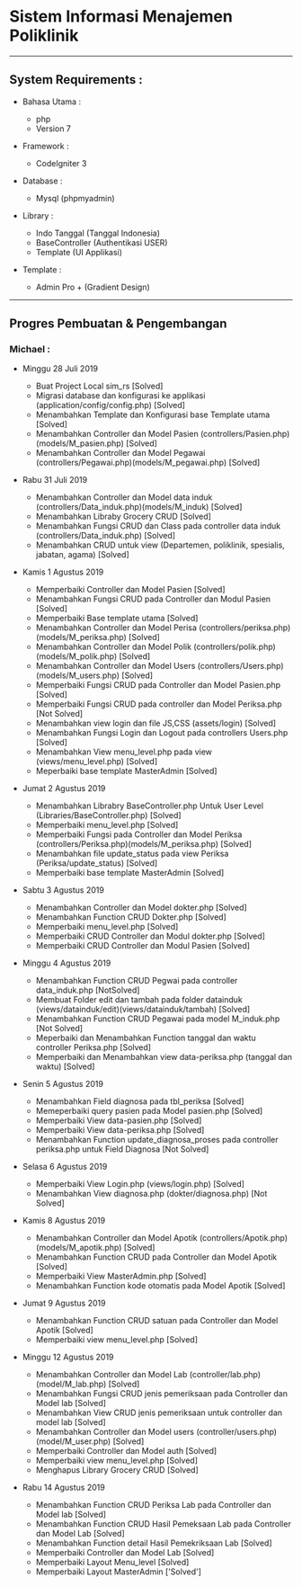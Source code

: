 # Sistem Informasi Menajemen Poliklinik
----------------------------------------------------

## System Requirements :
* Bahasa Utama :
  - php
  - Version 7

* Framework :
  - CodeIgniter 3

* Database :
  - Mysql (phpmyadmin)

* Library :
  - Indo Tanggal (Tanggal Indonesia)
  - BaseController (Authentikasi USER)
  - Template (UI Applikasi)

* Template :
  - Admin Pro + (Gradient Design)

----------------------------------------------------

## Progres Pembuatan & Pengembangan

### Michael :
* Minggu 28 Juli 2019
  - Buat Project Local sim_rs [Solved]
  - Migrasi database dan konfigurasi ke applikasi (application/config/config.php) [Solved]
  - Menambahkan Template dan Konfigurasi base Template utama [Solved]
  - Menambahkan Controller dan Model Pasien (controllers/Pasien.php)(models/M_pasien.php) [Solved]
  - Menambahkan Controller dan Model Pegawai (controllers/Pegawai.php)(models/M_pegawai.php) [Solved]

* Rabu 31 Juli 2019
  - Menambahkan Controller dan Model data induk (controllers/Data_induk.php)(models/M_induk) [Solved]
  - Menambahkan Libraby Grocery CRUD [Solved]
  - Menambahkan Fungsi CRUD dan Class pada controller data induk (controllers/Data_induk.php) [Solved]
  - Menambahkan CRUD untuk view (Departemen, poliklinik, spesialis, jabatan, agama) [Solved]

* Kamis 1 Agustus 2019
  - Memperbaiki Controller dan Model Pasien [Solved]
  - Menambahkan Fungsi CRUD pada Controller dan Modul Pasien [Solved]
  - Memperbaiki Base template utama [Solved]
  - Menambahkan Controller dan Model Perisa (controllers/periksa.php) (models/M_periksa.php) [Solved]
  - Menambahkan Controller dan Model Polik (controllers/polik.php) (models/M_polik.php) [Solved]
  - Menambahkan Controller dan Model Users (controllers/Users.php) (models/M_users.php) [Solved]
  - Memperbaiki Fungsi CRUD pada Controller dan Model Pasien.php [Solved]
  - Memperbaiki Fungsi CRUD pada controller dan Model Periksa.php [Not Solved]
  - Menambahkan view login dan file JS,CSS (assets/login) [Solved]
  - Menambahkan Fungsi Login dan Logout pada controllers Users.php [Solved]
  - Menambahkan View menu_level.php pada view (views/menu_level.php) [Solved]
  - Meperbaiki base template MasterAdmin [Solved]

* Jumat 2 Agustus 2019
  - Menambahkan Librabry BaseController.php Untuk User Level (Libraries/BaseController.php) [Solved]
  - Memperbaiki menu_level.php [Solved]
  - Memperbaiki Fungsi pada Controller dan Model Periksa (controllers/Periksa.php)(models/M_periksa.php) [Solved]
  - Menambahkan file update_status pada view Periksa (Periksa/update_status) [Solved]
  - Memperbaiki base template MasterAdmin [Solved]

* Sabtu 3 Agustus 2019
  - Menambahkan Controller dan Model dokter.php [Solved]
  - Menambahkan Function CRUD Dokter.php [Solved]
  - Memperbaiki menu_level.php [Solved]
  - Memperbaiki CRUD Controller dan Modul dokter.php [Solved]
  - Memperbaiki CRUD Controller dan Modul Pasien [Solved]

* Minggu 4 Agustus 2019
  - Menambahkan Function CRUD Pegwai pada controller data_induk.php [NotSolved]
  - Membuat Folder edit dan tambah pada folder datainduk (views/datainduk/edit)(views/datainduk/tambah) [Solved]
  - Menambahkan Function CRUD Pegawai pada model M_induk.php [Not Solved]
  - Meperbaiki dan Menambahkan Function tanggal dan waktu controller Periksa.php [Solved]
  - Memperbaiki dan Menambahkan view data-periksa.php (tanggal dan waktu) [Solved]

* Senin 5 Agustus 2019
  - Menambahkan Field diagnosa pada tbl_periksa [Solved]
  - Memeperbaiki query pasien pada Model pasien.php [Solved]
  - Memperbaiki View data-pasien.php [Solved]
  - Memperbaiki View data-periksa.php [Solved]
  - Menambahkan Function update_diagnosa_proses pada controller periksa.php untuk Field Diagnosa [Not Solved]

* Selasa 6 Agustus 2019
  - Memperbaiki View Login.php (views/login.php) [Solved]
  - Menambahkan View diagnosa.php (dokter/diagnosa.php) [Not Solved]

* Kamis 8 Agustus 2019
  - Menambahkan Controller dan Model Apotik (controllers/Apotik.php)(models/M_apotik.php) [Solved]
  - Menambahkan Function CRUD pada Controller dan Model Apotik [Solved]
  - Memperbaiki View MasterAdmin.php [Solved]
  - Menambahkan Function kode otomatis pada Model Apotik [Solved]

* Jumat 9 Agustus 2019
  - Menambahkan Function CRUD satuan pada Controller dan Model Apotik [Solved]
  - Memperbaiki view menu_level.php [Solved]

* Minggu 12 Agustus 2019
  - Menambahkan Controller dan Model Lab (controller/lab.php)(model/M_lab.php) [Solved]
  - Menambahkan Fungsi CRUD jenis pemeriksaan pada Controller dan Model lab [Solved]
  - Menambahkan View CRUD jenis pemeriksaan untuk controller dan model lab [Solved]
  - Menambahkan Controller dan Model users (controller/users.php)(model/M_user.php) [Solved]
  - Memperbaiki Controller dan Model auth [Solved]
  - Memperbaiki view menu_level.php [Solved]
  - Menghapus Library Grocery CRUD [Solved]

* Rabu 14 Agustus 2019
  - Menambahkan Function CRUD Periksa Lab pada Controller dan Model lab [Solved]
  - Menambahkan Function CRUD Hasil Pemeksaan Lab pada Controller dan Model Lab [Solved]
  - Menambahkan Function detail Hasil Pemekriksaan Lab [Solved]
  - Memperbaiki Controller dan Model Lab [Solved]
  - Memperbaiki Layout Menu_level [Solved]
  - Memperbaiki Layout MasterAdmin ['Solved']

